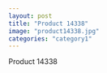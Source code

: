 ```yaml
---
layout: post
title: "Product 14338"
image: "product14338.jpg"
categories: "category1"
---
```

Product 14338
